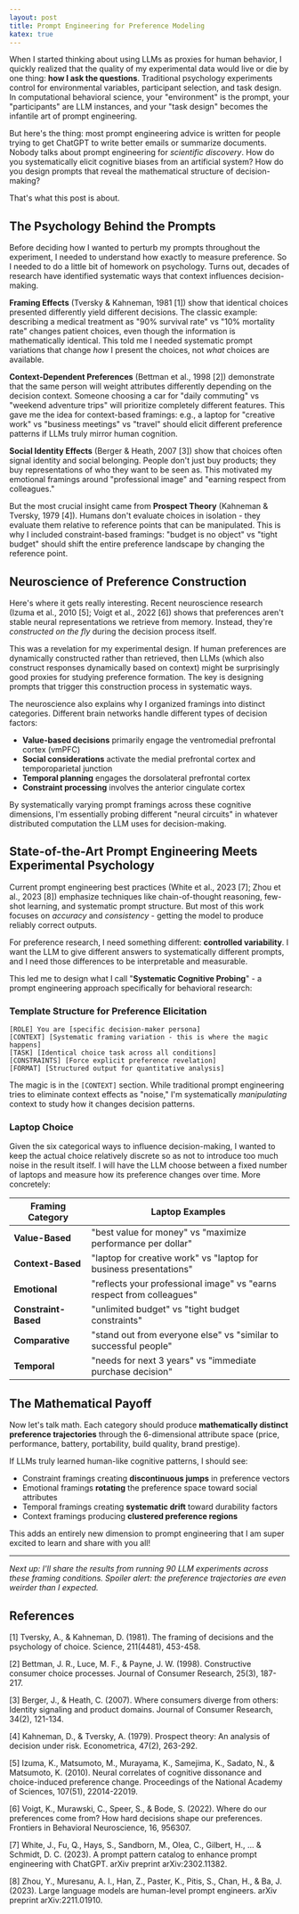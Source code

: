 ```yaml
---
layout: post
title: Prompt Engineering for Preference Modeling
katex: true
---
```

When I started thinking about using LLMs as proxies for human behavior, I quickly realized that the quality of my experimental data would live or die by one thing: **how I ask the questions**. Traditional psychology experiments control for environmental variables, participant selection, and task design. In computational behavioral science, your "environment" is the prompt, your "participants" are LLM instances, and your "task design" becomes the infantile art of prompt engineering.

But here's the thing: most prompt engineering advice is written for people trying to get ChatGPT to write better emails or summarize documents. Nobody talks about prompt engineering for _scientific discovery_. How do you systematically elicit cognitive biases from an artificial system? How do you design prompts that reveal the mathematical structure of decision-making?

That's what this post is about.

## The Psychology Behind the Prompts

Before deciding how I wanted to perturb my prompts throughout the experiment, I needed to understand how exactly to measure preference. So I needed to do a little bit of homework on psychology. Turns out, decades of research have identified systematic ways that context influences decision-making.

**Framing Effects** (Tversky & Kahneman, 1981 [1]) show that identical choices presented differently yield different decisions. The classic example: describing a medical treatment as "90% survival rate" vs "10% mortality rate" changes patient choices, even though the information is mathematically identical. This told me I needed systematic prompt variations that change _how_ I present the choices, not _what_ choices are available.

**Context-Dependent Preferences** (Bettman et al., 1998 [2]) demonstrate that the same person will weight attributes differently depending on the decision context. Someone choosing a car for "daily commuting" vs "weekend adventure trips" will prioritize completely different features. This gave me the idea for context-based framings: e.g., a laptop for "creative work" vs "business meetings" vs "travel" should elicit different preference patterns if LLMs truly mirror human cognition.

**Social Identity Effects** (Berger & Heath, 2007 [3]) show that choices often signal identity and social belonging. People don't just buy products; they buy representations of who they want to be seen as. This motivated my emotional framings around "professional image" and "earning respect from colleagues."

But the most crucial insight came from **Prospect Theory** (Kahneman & Tversky, 1979 [4]). Humans don't evaluate choices in isolation - they evaluate them relative to reference points that can be manipulated. This is why I included constraint-based framings: "budget is no object" vs "tight budget" should shift the entire preference landscape by changing the reference point.

## Neuroscience of Preference Construction

Here's where it gets really interesting. Recent neuroscience research (Izuma et al., 2010 [5]; Voigt et al., 2022 [6]) shows that preferences aren't stable neural representations we retrieve from memory. Instead, they're _constructed on the fly_ during the decision process itself.

This was a revelation for my experimental design. If human preferences are dynamically constructed rather than retrieved, then LLMs (which also construct responses dynamically based on context) might be surprisingly good proxies for studying preference formation. The key is designing prompts that trigger this construction process in systematic ways.

The neuroscience also explains why I organized framings into distinct categories. Different brain networks handle different types of decision factors:

- **Value-based decisions** primarily engage the ventromedial prefrontal cortex (vmPFC)
- **Social considerations** activate the medial prefrontal cortex and temporoparietal junction
- **Temporal planning** engages the dorsolateral prefrontal cortex
- **Constraint processing** involves the anterior cingulate cortex

By systematically varying prompt framings across these cognitive dimensions, I'm essentially probing different "neural circuits" in whatever distributed computation the LLM uses for decision-making.

## State-of-the-Art Prompt Engineering Meets Experimental Psychology

Current prompt engineering best practices (White et al., 2023 [7]; Zhou et al., 2023 [8]) emphasize techniques like chain-of-thought reasoning, few-shot learning, and systematic prompt structure. But most of this work focuses on _accuracy_ and _consistency_ - getting the model to produce reliably correct outputs.

For preference research, I need something different: **controlled variability**. I want the LLM to give different answers to systematically different prompts, and I need those differences to be interpretable and measurable.

This led me to design what I call "**Systematic Cognitive Probing**" - a prompt engineering approach specifically for behavioral research:

### Template Structure for Preference Elicitation

```
[ROLE] You are [specific decision-maker persona]
[CONTEXT] [Systematic framing variation - this is where the magic happens]
[TASK] [Identical choice task across all conditions]
[CONSTRAINTS] [Force explicit preference revelation]
[FORMAT] [Structured output for quantitative analysis]
```

The magic is in the `[CONTEXT]` section. While traditional prompt engineering tries to eliminate context effects as "noise," I'm systematically _manipulating_ context to study how it changes decision patterns.

### Laptop Choice 

Given the six categorical ways to influence decision-making, I wanted to keep the actual choice relatively discrete so as not to introduce too much noise in the result itself. I will have the LLM choose between a fixed number of laptops and measure how its preference changes over time. More concretely: 

|Framing Category|Laptop Examples|
|---|---|
|**Value-Based**|"best value for money" vs "maximize performance per dollar"|
|**Context-Based**|"laptop for creative work" vs "laptop for business presentations"|
|**Emotional**|"reflects your professional image" vs "earns respect from colleagues"|
|**Constraint-Based**|"unlimited budget" vs "tight budget constraints"|
|**Comparative**|"stand out from everyone else" vs "similar to successful people"|
|**Temporal**|"needs for next 3 years" vs "immediate purchase decision"|

## The Mathematical Payoff

Now let's talk math. Each category should produce **mathematically distinct preference trajectories** through the 6-dimensional attribute space (price, performance, battery, portability, build quality, brand prestige).

If LLMs truly learned human-like cognitive patterns, I should see:

- Constraint framings creating **discontinuous jumps** in preference vectors
- Emotional framings **rotating** the preference space toward social attributes
- Temporal framings creating **systematic drift** toward durability factors
- Context framings producing **clustered preference regions**

This adds an entirely new dimension to prompt engineering that I am super excited to learn and share with you all! 

---

_Next up: I'll share the results from running 90 LLM experiments across these framing conditions. Spoiler alert: the preference trajectories are even weirder than I expected._
## References

[1] Tversky, A., & Kahneman, D. (1981). The framing of decisions and the psychology of choice. Science, 211(4481), 453-458.

[2] Bettman, J. R., Luce, M. F., & Payne, J. W. (1998). Constructive consumer choice processes. Journal of Consumer Research, 25(3), 187-217.

[3] Berger, J., & Heath, C. (2007). Where consumers diverge from others: Identity signaling and product domains. Journal of Consumer Research, 34(2), 121-134.

[4] Kahneman, D., & Tversky, A. (1979). Prospect theory: An analysis of decision under risk. Econometrica, 47(2), 263-292.

[5] Izuma, K., Matsumoto, M., Murayama, K., Samejima, K., Sadato, N., & Matsumoto, K. (2010). Neural correlates of cognitive dissonance and choice-induced preference change. Proceedings of the National Academy of Sciences, 107(51), 22014-22019.

[6] Voigt, K., Murawski, C., Speer, S., & Bode, S. (2022). Where do our preferences come from? How hard decisions shape our preferences. Frontiers in Behavioral Neuroscience, 16, 956307.

[7] White, J., Fu, Q., Hays, S., Sandborn, M., Olea, C., Gilbert, H., ... & Schmidt, D. C. (2023). A prompt pattern catalog to enhance prompt engineering with ChatGPT. arXiv preprint arXiv:2302.11382.

[8] Zhou, Y., Muresanu, A. I., Han, Z., Paster, K., Pitis, S., Chan, H., & Ba, J. (2023). Large language models are human-level prompt engineers. arXiv preprint arXiv:2211.01910.